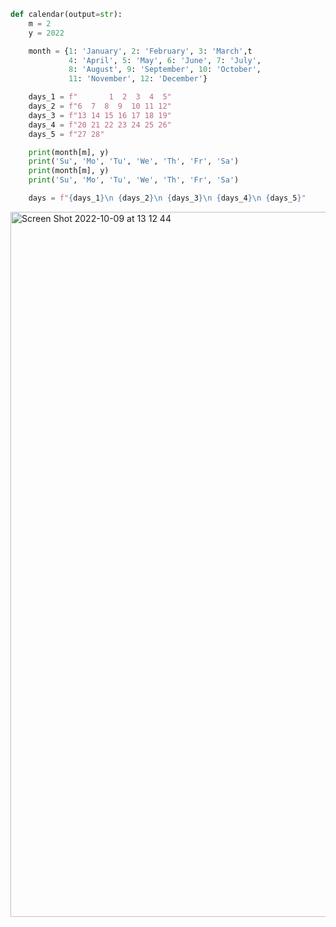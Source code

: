 ```.py
def calendar(output=str):
    m = 2
    y = 2022

    month = {1: 'January', 2: 'February', 3: 'March',t
             4: 'April', 5: 'May', 6: 'June', 7: 'July',
             8: 'August', 9: 'September', 10: 'October',
             11: 'November', 12: 'December'}

    days_1 = f"       1  2  3  4  5"
    days_2 = f"6  7  8  9  10 11 12"
    days_3 = f"13 14 15 16 17 18 19"
    days_4 = f"20 21 22 23 24 25 26"
    days_5 = f"27 28"

    print(month[m], y)
    print('Su', 'Mo', 'Tu', 'We', 'Th', 'Fr', 'Sa')
    print(month[m], y)
    print('Su', 'Mo', 'Tu', 'We', 'Th', 'Fr', 'Sa')

    days = f"{days_1}\n {days_2}\n {days_3}\n {days_4}\n {days_5}"
```


<img width="1128" alt="Screen Shot 2022-10-09 at 13 12 44" src="https://user-images.githubusercontent.com/111941990/194737734-f7d0c92c-fe84-4c76-9b32-a9b1d9b40c79.png">
